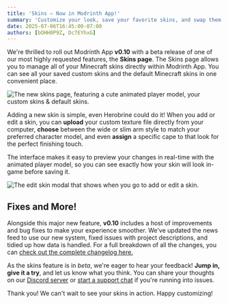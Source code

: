 ```yaml
---
title: 'Skins — Now in Modrinth App!'
summary: 'Customize your look, save your favorite skins, and swap them out in a flash, all within Modrinth App.'
date: 2025-07-06T16:45:00-07:00
authors: [bOHH0P9Z, Dc7EYhxG]
---
```


We're thrilled to roll out Modrinth App **v0.10** with a beta release of one of our most highly requested features, the **Skins page**. The Skins page allows you to manage all of your Minecraft skins directly within Modrinth App. You can see all your saved custom skins and the default Minecraft skins in one convenient place.

![The new skins page, featuring a cute animated player model, your custom skins & default skins.](./skins-page.webp)

Adding a new skin is simple, even Herobrine could do it! When you add or edit a skin, you can **upload** your custom texture file directly from your computer, **choose** between the wide or slim arm style to match your preferred character model, and even **assign** a specific cape to that look for the perfect finishing touch.

The interface makes it easy to preview your changes in real-time with the animated player model, so you can see exactly how your skin will look in-game before saving it.

![The edit skin modal that shows when you go to add or edit a skin.](./edit-skin.webp)

## Fixes and More!

Alongside this major new feature, **v0.10** includes a host of improvements and bug fixes to make your experience smoother. We've updated the news feed to use our new system, fixed issues with project descriptions, and tidied up how data is handled. For a full breakdown of all the changes, you can [check out the complete changelog here.](https://modrinth.com/news/changelog?filter=app)

As the skins feature is in _beta_, we're eager to hear your feedback! **Jump in, give it a try**, and let us know what you think. You can share your thoughts on our [Discord server](https://discord.modrinth.com/) or [start a support chat](https://support.modrinth.com) if you're running into issues.

Thank you! We can't wait to see your skins in action. Happy customizing!
